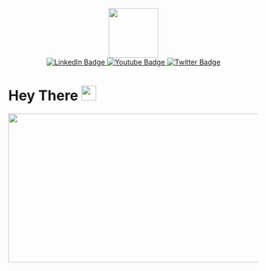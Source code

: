 <div id="header" align="center">
  <img src="https://media2.giphy.com/media/v1.Y2lkPTc5MGI3NjExbjF0bmpjOGZ2NjFlMzZlcWQ1ejVkNWtnb2d4YnRqNzhjbnZxcWRuOCZlcD12MV9pbnRlcm5hbF9naWZfYnlfaWQmY3Q9Zw/78XCFBGOlS6keY1Bil/giphy.gif" width="100"/>
</div>


<div id="badges" align="center" >
  <a href="your-linkedin-URL">
    <img src="https://img.shields.io/badge/LinkedIn-blue?style=for-the-badge&logo=linkedin&logoColor=white" alt="LinkedIn Badge"/>
  </a>
  <a href="your-youtube-URL">
    <img src="https://img.shields.io/badge/YouTube-red?style=for-the-badge&logo=youtube&logoColor=white" alt="Youtube Badge"/>
  </a>
  <a href="your-twitter-URL">
    <img src="https://img.shields.io/badge/Twitter-blue?style=for-the-badge&logo=twitter&logoColor=white" alt="Twitter Badge"/>
  </a>
</div>


<h1>
  Hey There 
  <img src="https://media.giphy.com/media/hvRJCLFzcasrR4ia7z/giphy.gif" width="30px"/>
</h1>


<div align="center">
  <img src="https://media1.giphy.com/media/v1.Y2lkPTc5MGI3NjExNmVoZWtxcmlkNXNnM3RqaHZiMHlvamxjMmp0aG5mem9sYms0MjJ0ZSZlcD12MV9pbnRlcm5hbF9naWZfYnlfaWQmY3Q9Zw/H03PuVdwREB21ANkLX/giphy.gif" width="600" height="300"/>
</div>
